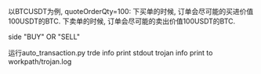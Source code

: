 
以BTCUSDT为例, quoteOrderQty=100:
下买单的时候, 订单会尽可能的买进价值100USDT的BTC.
下卖单的时候, 订单会尽可能的卖出价值100USDT的BTC.

side "BUY" OR "SELL"

运行auto_transaction.py
trde info print stdout
trojan info print to workpath/trojan.log